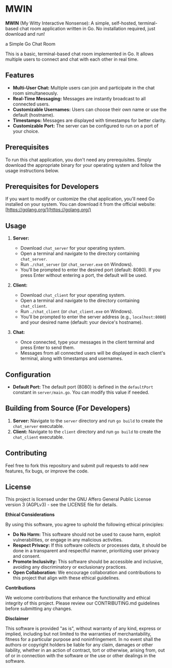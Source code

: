 # MWIN
**MWIN** (My Witty Interactive Nonsense): A simple, self-hosted, terminal-based chat room application written in Go. No installation required, just download and run!

a Simple Go Chat Room

This is a basic, terminal-based chat room implemented in Go. It allows multiple users to connect and chat with each other in real time.

## Features

- **Multi-User Chat:** Multiple users can join and participate in the chat room simultaneously.
- **Real-Time Messaging:** Messages are instantly broadcast to all connected users.
- **Customizable Usernames:** Users can choose their own name or use the default (hostname).
- **Timestamps:** Messages are displayed with timestamps for better clarity.
- **Customizable Port:** The server can be configured to run on a port of your choice.

## Prerequisites

To run this chat application, you don't need any prerequisites. Simply download the appropriate binary for your operating system and follow the usage instructions below.

## Prerequisites for Developers

If you want to modify or customize the chat application, you'll need Go installed on your system. You can download it from the official website: [https://golang.org/](https://golang.org/)

## Usage

1. **Server:**
   - Download `chat_server` for your operating system.
   - Open a terminal and navigate to the directory containing `chat_server`.
   - Run `./chat_server` (or `chat_server.exe` on Windows).
   - You'll be prompted to enter the desired port (default: 8080). If you press Enter without entering a port, the default will be used.

2. **Client:**
   - Download `chat_client` for your operating system.
   - Open a terminal and navigate to the directory containing `chat_client`.
   - Run `./chat_client` (or `chat_client.exe` on Windows).
   - You'll be prompted to enter the server address (e.g., `localhost:8080`) and your desired name (default: your device's hostname).

3. **Chat:**
   - Once connected, type your messages in the client terminal and press Enter to send them.
   - Messages from all connected users will be displayed in each client's terminal, along with timestamps and usernames.

## Configuration

- **Default Port:** The default port (8080) is defined in the `defaultPort` constant in `server/main.go`. You can modify this value if needed.

## Building from Source (For Developers)

1. **Server:** Navigate to the `server` directory and run `go build` to create the `chat_server` executable.
2. **Client:** Navigate to the `client` directory and run `go build` to create the `chat_client` executable.

## Contributing

Feel free to fork this repository and submit pull requests to add new features, fix bugs, or improve the code.

## License

This project is licensed under the GNU Affero General Public License version 3 (AGPLv3) - see the LICENSE file for details.

**Ethical Considerations**

By using this software, you agree to uphold the following ethical principles:

- **Do No Harm:** This software should not be used to cause harm, exploit vulnerabilities, or engage in any malicious activities.
- **Respect Privacy:** If this software collects or processes data, it should be done in a transparent and respectful manner, prioritizing user privacy and consent.
- **Promote Inclusivity:** This software should be accessible and inclusive, avoiding any discriminatory or exclusionary practices.
- **Open Collaboration:**  We encourage collaboration and contributions to this project that align with these ethical guidelines.

**Contributions**

We welcome contributions that enhance the functionality and ethical integrity of this project. Please review our CONTRIBUTING.md guidelines before submitting any changes.

**Disclaimer**

This software is provided "as is", without warranty of any kind, express or implied, including but not limited to the warranties of merchantability, fitness for a particular purpose and noninfringement. In no event shall the authors or copyright holders be liable for any claim, damages or other liability, whether in an action of contract, tort or otherwise, arising from, out of or in connection with the software or the use or other dealings in the software.
